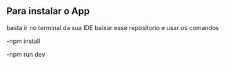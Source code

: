 ## Para instalar o App

basta ir no terminal da sua IDE baixar esse repositorio e usar os comandos

-npm install

-npm run dev

 

